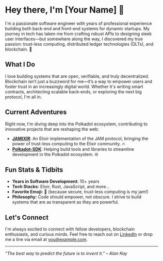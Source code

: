 # Hey there, I'm [Your Name] 👋

I'm a passionate software engineer with years of professional experience building both back-end and front-end systems for dynamic startups. My journey in tech has taken me from crafting robust APIs to designing sleek user interfaces—but somewhere along the way, I discovered my true passion: trust-less computing, distributed ledger technologies (DLTs), and blockchain. 🚀

## What I Do

I love building systems that are open, verifiable, and truly decentralized. Blockchain isn’t just a buzzword for me—it’s a way to empower users and foster trust in an increasingly digital world. Whether it's writing smart contracts, architecting scalable back-ends, or exploring the next big protocol, I'm all in.

## Current Adventures

Right now, I'm diving deep into the Polkadot ecosystem, contributing to innovative projects that are reshaping the web:

- **[JAMIXIR](https://github.com/jamixir)**: An Elixir implementation of the JAM protocol, bringing the power of trust-less computing to the Elixir community. 🔥
- **[Polkadot-SDK](https://github.com/paritytech/polkadot-sdk)**: Helping build tools and libraries to streamline development in the Polkadot ecosystem. 🌐

## Fun Stats & Tidbits

- **Years in Software Development:** 10+ years  
- **Tech Stacks:** Elixir, Rust, JavaScript, and more...  
- **Favorite Emoji:** 🔐 (because secure, trust-less computing is my jam!)  
- **Philosophy:** Code should empower, not obscure. I strive to build systems that are as transparent as they are powerful.

## Let's Connect

I'm always excited to connect with fellow developers, blockchain enthusiasts, and curious minds. Feel free to reach out on [LinkedIn](#) or drop me a line via email at [you@example.com](mailto:you@example.com).

---

*“The best way to predict the future is to invent it.” – Alan Kay*
